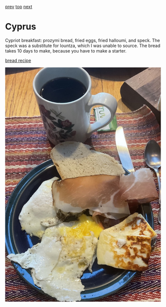 [prev](cuba.md)
[top](../index.md)
[next](czech.md)
# Cyprus

Cypriot breakfast: prozymi bread, fried eggs, fried halloumi, and
speck. The speck was a substitute for lountza, which I was unable to
source. The bread takes 10 days to make, because you have to make a
starter.

[bread recipe](https://www.kopiaste.org/2012/06/zymoto-psomi-cypriot-rustic-bread/)

![breakfast](images/cyprus.jpeg)
